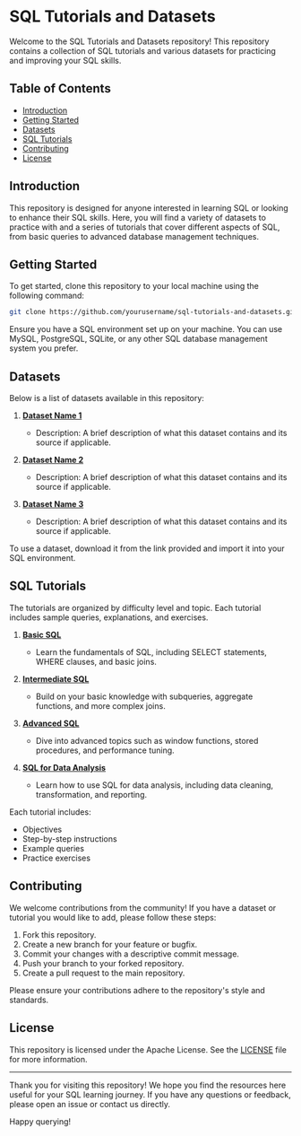 # SQL Tutorials and Datasets

Welcome to the SQL Tutorials and Datasets repository! This repository contains a collection of SQL tutorials and various datasets for practicing and improving your SQL skills.

## Table of Contents

- [Introduction](#introduction)
- [Getting Started](#getting-started)
- [Datasets](#datasets)
- [SQL Tutorials](#sql-tutorials)
- [Contributing](#contributing)
- [License](#license)

## Introduction

This repository is designed for anyone interested in learning SQL or looking to enhance their SQL skills. Here, you will find a variety of datasets to practice with and a series of tutorials that cover different aspects of SQL, from basic queries to advanced database management techniques.

## Getting Started

To get started, clone this repository to your local machine using the following command:

```bash
git clone https://github.com/yourusername/sql-tutorials-and-datasets.git
```

Ensure you have a SQL environment set up on your machine. You can use MySQL, PostgreSQL, SQLite, or any other SQL database management system you prefer.

## Datasets

Below is a list of datasets available in this repository:

1. **[Dataset Name 1](link-to-dataset-1)**
   - Description: A brief description of what this dataset contains and its source if applicable.
   
2. **[Dataset Name 2](link-to-dataset-2)**
   - Description: A brief description of what this dataset contains and its source if applicable.

3. **[Dataset Name 3](link-to-dataset-3)**
   - Description: A brief description of what this dataset contains and its source if applicable.

To use a dataset, download it from the link provided and import it into your SQL environment.

## SQL Tutorials

The tutorials are organized by difficulty level and topic. Each tutorial includes sample queries, explanations, and exercises.

1. **[Basic SQL](tutorials/basic-sql.md)**
   - Learn the fundamentals of SQL, including SELECT statements, WHERE clauses, and basic joins.

2. **[Intermediate SQL](tutorials/intermediate-sql.md)**
   - Build on your basic knowledge with subqueries, aggregate functions, and more complex joins.

3. **[Advanced SQL](tutorials/advanced-sql.md)**
   - Dive into advanced topics such as window functions, stored procedures, and performance tuning.

4. **[SQL for Data Analysis](tutorials/sql-for-data-analysis.md)**
   - Learn how to use SQL for data analysis, including data cleaning, transformation, and reporting.

Each tutorial includes:
- Objectives
- Step-by-step instructions
- Example queries
- Practice exercises

## Contributing

We welcome contributions from the community! If you have a dataset or tutorial you would like to add, please follow these steps:

1. Fork this repository.
2. Create a new branch for your feature or bugfix.
3. Commit your changes with a descriptive commit message.
4. Push your branch to your forked repository.
5. Create a pull request to the main repository.

Please ensure your contributions adhere to the repository's style and standards.

## License

This repository is licensed under the Apache License. See the [LICENSE](LICENSE) file for more information.

---

Thank you for visiting this repository! We hope you find the resources here useful for your SQL learning journey. If you have any questions or feedback, please open an issue or contact us directly.

Happy querying!
```
